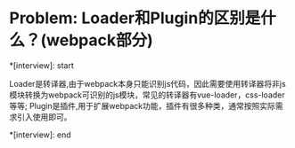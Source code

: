 # Problem: Loader和Plugin的区别是什么？(webpack部分)

*[interview]: start

Loader是转译器,由于webpack本身只能识别js代码，因此需要使用转译器将非js模块转换为webpack可识别的js模块，常见的转译器有vue-loader，css-loader等等;
Plugin是插件,用于扩展webpack功能，插件有很多种类，通常按照实际需求引入使用即可。

*[interview]: end
